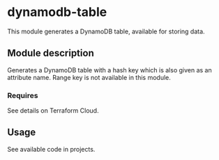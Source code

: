 # dynamodb-table

This module generates a DynamoDB table, available for storing data. 

## Module description
Generates a DynamoDB table with a hash key which is also given as an attribute name. Range key is not available in this module. 

### Requires
See details on Terraform Cloud. 

## Usage
See available code in projects. 
